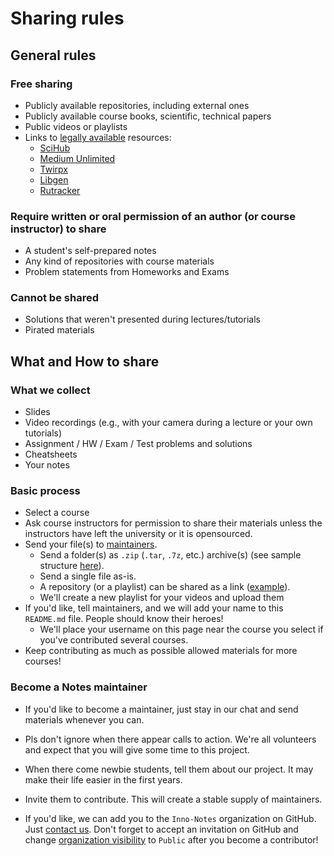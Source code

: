 # Sharing rules

## General rules

### Free sharing
* Publicly available repositories, including external ones
* Publicly available course books, scientific, technical papers
* Public videos or playlists
* Links to [legally available](https://eais.rkn.gov.ru/en/) resources:
    * [SciHub](https://sci-hub.hkvisa.net/)
    * [Medium Unlimited](https://addons.mozilla.org/ru/firefox/addon/medium-unlimited-read-for-free/)
    * [Twirpx](https://twirpx-com.ru/)
    * [Libgen](https://libgen.is/)
    * [Rutracker](https://rutracker.org/forum/index.php)


### Require written or oral permission of an author (or course instructor) to share
* A student's self-prepared notes
* Any kind of repositories with course materials
* Problem statements from Homeworks and Exams

### Cannot be shared
* Solutions that weren't presented during lectures/tutorials
* Pirated materials

## What and How to share

### What we collect   
* Slides
* Video recordings (e.g., with your camera during a lecture or your own tutorials)
* Assignment / HW / Exam / Test problems and solutions
* Cheatsheets
* Your notes

### Basic process
* Select a course
* Ask course instructors for permission to share their materials unless the instructors have left the university <!-- TODO --> or it is opensourced.
* Send your file(s) to [maintainers](./README.md#want-to-help).
    * Send a folder(s) as `.zip` (`.tar`, `.7z`, etc.) archive(s) (see sample structure [here](https://drive.google.com/drive/folders/1EO_7EBNVICSLRz3lw-PCUOMMla7f7nQA?usp=sharing)).
    * Send a single file as-is.
    * A repository (or a playlist) can be shared as a link ([example](https://github.com/ParfenovIgor/F21-Programming-Paradigms-Y-3)).
    * We'll create a new playlist for your videos and upload them
* If you'd like, tell maintainers, and we will add your name to this `README.md` file. People should know their heroes!
    * We'll place your username on this page near the course you select if you've contributed several courses.
* Keep contributing as much as possible allowed materials for more courses!

### Become a Notes maintainer

* If you'd like to become a maintainer, just stay in our chat and send materials whenever you can.

* Pls don't ignore when there appear calls to action. We're all volunteers and expect that you will give some time to this project.

* When there come newbie students, tell them about our project. It may make their life easier in the first years.

* Invite them to contribute. This will create a stable supply of maintainers.

* If you'd like, we can add you to the `Inno-Notes` organization on GitHub. Just [contact us](./README.md#want-to-help). Don't forget to accept an invitation on GitHub and change [organization visibility](https://github.com/orgs/Inno-Notes/people) to `Public` after you become a contributor!
